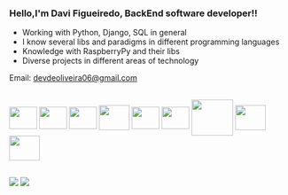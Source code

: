 ### Hello,I'm Davi Figueiredo, BackEnd software developer!!

- Working with Python, Django, SQL in general
- I know several libs and paradigms in different programming languages
- Knowledge with RaspberryPy and their libs
- Diverse projects in different areas of technology

Email: devdeoliveira06@gmail.com
<div style="display: inline_block"><br>
  
  <img align="center" height="40" width="50" src="https://cdn.jsdelivr.net/gh/devicons/devicon/icons/python/python-original.svg" /> 
  <img align="center" height="40" width="50" src="https://cdn.jsdelivr.net/gh/devicons/devicon/icons/django/django-plain.svg" />
  <img align="center" height="40" width="50" src="https://cdn.jsdelivr.net/gh/devicons/devicon/icons/c/c-original.svg" />  
  <img align="center" height="45" width="55" src="https://cdn.jsdelivr.net/gh/devicons/devicon/icons/java/java-original.svg" />
  <img align="center" height="40" width="50" src="https://cdn.jsdelivr.net/gh/devicons/devicon/icons/mysql/mysql-original.svg" />
  <img align="center" height="40" width="50" src="https://cdn.jsdelivr.net/gh/devicons/devicon/icons/postgresql/postgresql-original.svg" />         
  <img align="center" height="65" width="75" src="https://cdn.jsdelivr.net/gh/devicons/devicon/icons/docker/docker-original.svg" />
  <img align="center" height="45" width="55" src="https://cdn.jsdelivr.net/gh/devicons/devicon/icons/raspberrypi/raspberrypi-original.svg" />
  <img align="center" height="45" width="55" src="https://cdn.jsdelivr.net/gh/devicons/devicon/icons/redis/redis-original.svg"/>
  

  
  
</div>

##

<div> 
  <a href="https://instagram.com/dev.osf" target="_blank"><img src="https://img.shields.io/badge/-Instagram-%23E4405F?style=for-the-badge&logo=instagram&logoColor=white" target="_blank"></a>
  <a href="https://www.linkedin.com/in/davi-de-oliveira-figueiredo-66a257283/" target="_blank"><img src="https://img.shields.io/badge/-LinkedIn-%230077B5?style=for-the-badge&logo=linkedin&logoColor=white" target="_blank"></a> 
  
</div>

